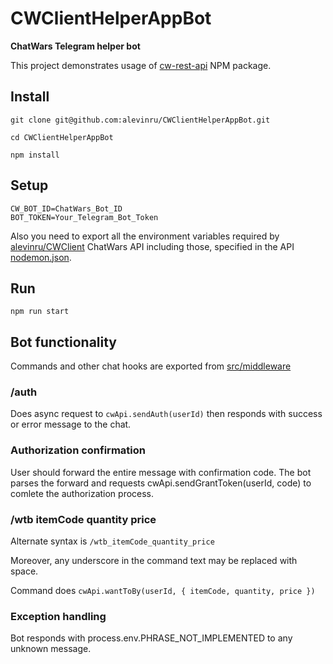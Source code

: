 # CWClientHelperAppBot

**ChatWars Telegram helper bot**

This project demonstrates usage of [cw-rest-api](https://github.com/alevinru/CWClient) NPM package.

## Install

```Shell
git clone git@github.com:alevinru/CWClientHelperAppBot.git

cd CWClientHelperAppBot

npm install
```

## Setup

```Shell
CW_BOT_ID=ChatWars_Bot_ID
BOT_TOKEN=Your_Telegram_Bot_Token 
```

Also you need to export all the environment variables required by 
[alevinru/CWClient](https://github.com/alevinru/CWClient#setup) ChatWars API including those, specified in the API [nodemon.json](https://github.com/alevinru/CWClient/blob/master/nodemon.json).

## Run

```Shell
npm run start
```

## Bot functionality

Commands and other chat hooks are exported from [src/middleware](src/middleware)

### /auth

Does async request to `cwApi.sendAuth(userId)` then responds with success or error message to the chat.

### Authorization confirmation

User should forward the entire message with confirmation code.
The bot parses the forward and requests cwApi.sendGrantToken(userId, code) to comlete the authorization process.

### /wtb itemCode quantity price

Alternate syntax is `/wtb_itemCode_quantity_price`

Moreover, any underscore in the command text may be replaced with space.

Command does `cwApi.wantToBy(userId, { itemCode, quantity, price })`


### Exception handling

Bot responds with process.env.PHRASE_NOT_IMPLEMENTED to any unknown message.



